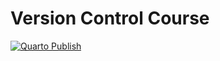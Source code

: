 # Version Control Course

[![Quarto Publish](https://github.com/lnnrtwttkhn/version-control-course-mpib-2025-fall/actions/workflows/publish.yml/badge.svg)](https://github.com/lnnrtwttkhn/version-control-course-mpib-2025-fall/actions/workflows/publish.yml)
